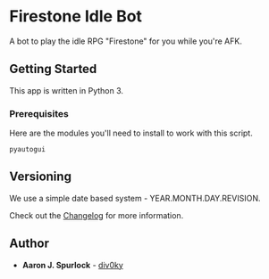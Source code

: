 # Firestone Idle Bot

A bot to play the idle RPG "Firestone" for you while you're AFK.

## Getting Started

This app is written in Python 3.

### Prerequisites

Here are the modules you'll need to install to work with this script.

```
pyautogui
```

## Versioning

We use a simple date based system - YEAR.MONTH.DAY.REVISION.

Check out the [Changelog](https://github.com/div0ky/fsb_idle/blob/master/CHANGELOG.md) for more information.

## Author

- **Aaron J. Spurlock** - [div0ky](https://github.com/div0ky)